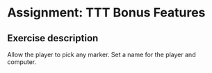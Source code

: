 # Assignment: TTT Bonus Features

## Exercise description
Allow the player to pick any marker.
Set a name for the player and computer.